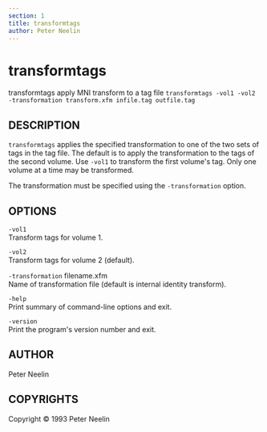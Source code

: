 ```yaml
---
section: 1
title: transformtags
author: Peter Neelin
---
```

# transformtags

transformtags apply MNI transform to a tag file
`transformtags -vol1 -vol2 -transformation transform.xfm infile.tag outfile.tag`

## DESCRIPTION

`transformtags` applies the specified transformation to one of the two sets of tags in the tag file. The default is to apply the transformation to the tags of the second volume. Use `-vol1` to transform the first volume's tag. Only one volume at a time may be transformed.

The transformation must be specified using the `-transformation` option.

## OPTIONS

`-vol1`  
Transform tags for volume 1.

`-vol2`  
Transform tags for volume 2 (default).

`-transformation` filename.xfm  
Name of transformation file (default is internal identity transform).

`-help`  
Print summary of command-line options and exit.

`-version`  
Print the program's version number and exit.

## AUTHOR

Peter Neelin

## COPYRIGHTS

Copyright © 1993 Peter Neelin
